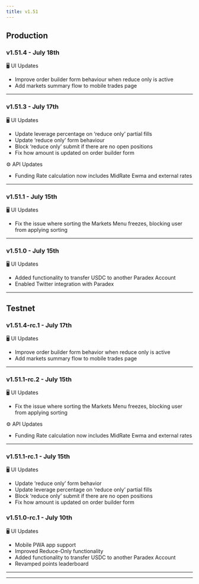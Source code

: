 ```yaml
---
title: v1.51
---
```


## Production

### v1.51.4 - July 18th

🖥️  UI Updates

* Improve order builder form behaviour when reduce only is active
* Add markets summary flow to mobile trades page

***

### v1.51.3 - July 17th

🖥️  UI Updates

* Update leverage percentage on ‘reduce only’ partial fills
* Update ‘reduce only’ form behaviour
* Block ‘reduce only’ submit if there are no open positions
* Fix how amount is updated on order builder form

⚙️ API Updates

* Funding Rate calculation now includes MidRate Ewma and external rates

***

### v1.51.1 - July 15th

🖥️  UI Updates

* Fix the issue where sorting the Markets Menu freezes, blocking user from applying sorting

***

### v1.51.0 - July 15th

🖥️  UI Updates

* Added functionality to transfer USDC to another Paradex Account
* Enabled Twitter integration with Paradex

***

## Testnet

### v1.51.4-rc.1 - July 17th

🖥️  UI Updates

* Improve order builder form behavior when reduce only is active
* Add markets summary flow to mobile trades page

***

### v1.51.1-rc.2 - July 15th

🖥️  UI Updates

* Fix the issue where sorting the Markets Menu freezes, blocking user from applying sorting

⚙️ API Updates

* Funding Rate calculation now includes MidRate Ewma and external rates

***

### v1.51.1-rc.1 - July 15th

🖥️  UI Updates

* Update ‘reduce only’ form behavior
* Update leverage percentage on ‘reduce only’ partial fills
* Block ‘reduce only’ submit if there are no open positions
* Fix how amount is updated on order builder form

### v1.51.0-rc.1 - July 10th

🖥️  UI Updates

* Mobile PWA app support
* Improved Reduce-Only functionality
* Added functionality to transfer USDC to another Paradex Account
* Revamped points leaderboard

***

***
